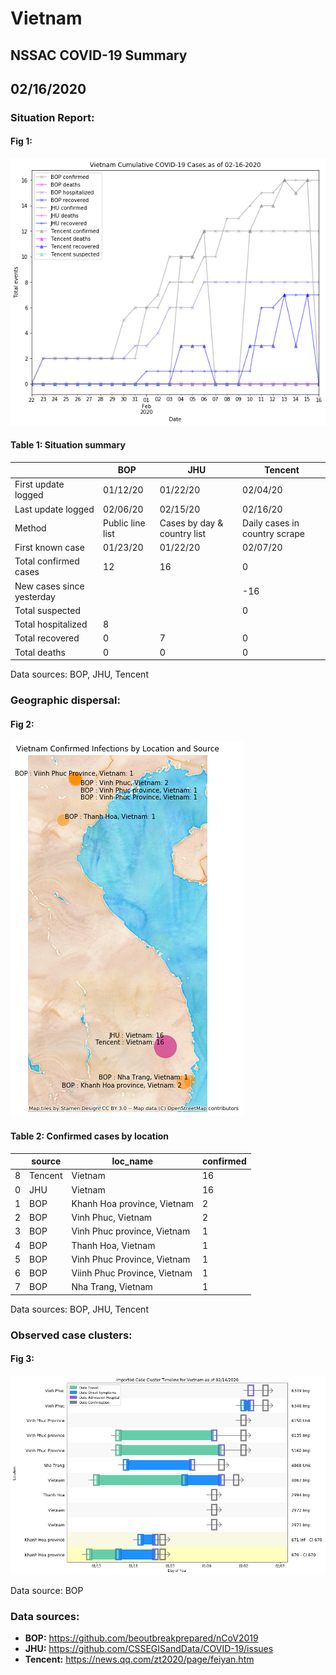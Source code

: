 # Vietnam
## NSSAC COVID-19 Summary
## 02/16/2020



### Situation Report:
#### Fig 1:
![Vietnam cases](../merged_histories/Vietnam_merged_histories.png)

#### Table 1: Situation summary


|                           | BOP              | JHU                         | Tencent                       |
|---------------------------|------------------|-----------------------------|-------------------------------|
| First update logged       | 01/12/20         | 01/22/20                    | 02/04/20                      |
| Last update logged        | 02/06/20         | 02/15/20                    | 02/16/20                      |
| Method                    | Public line list | Cases by day & country list | Daily cases in country scrape |
| First known case          | 01/23/20         | 01/22/20                    | 02/07/20                      |
| Total confirmed cases     | 12               | 16                          | 0                             |
| New cases since yesterday |                  |                             | -16                           |
| Total suspected           |                  |                             | 0                             |
| Total hospitalized        | 8                |                             |                               |
| Total recovered           | 0                | 7                           | 0                             |
| Total deaths              | 0                | 0                           | 0                             |
Data sources: BOP, JHU, Tencent


### Geographic dispersal:
#### Fig 2:
![Vietnam mapped](../case_locs/Vietnam_case_locs.png)

#### Table 2: Confirmed cases by location


|    | source   | loc_name                     |   confirmed |
|----|----------|------------------------------|-------------|
|  8 | Tencent  | Vietnam                      |          16 |
|  0 | JHU      | Vietnam                      |          16 |
|  1 | BOP      | Khanh Hoa province, Vietnam  |           2 |
|  2 | BOP      | Vinh Phuc, Vietnam           |           2 |
|  3 | BOP      | Vinh Phuc province, Vietnam  |           1 |
|  4 | BOP      | Thanh Hoa, Vietnam           |           1 |
|  5 | BOP      | Vinh Phuc Province, Vietnam  |           1 |
|  6 | BOP      | Viinh Phuc Province, Vietnam |           1 |
|  7 | BOP      | Nha Trang, Vietnam           |           1 |

Data sources: BOP, JHU, Tencent


### Observed case clusters:
#### Fig 3:
![Vietnam cases](../cluster_analysis/Vietnam_imported_cases.png)



Data source: BOP


### Data sources:
* **BOP:** https://github.com/beoutbreakprepared/nCoV2019
* **JHU:** https://github.com/CSSEGISandData/COVID-19/issues
* **Tencent:** https://news.qq.com/zt2020/page/feiyan.htm